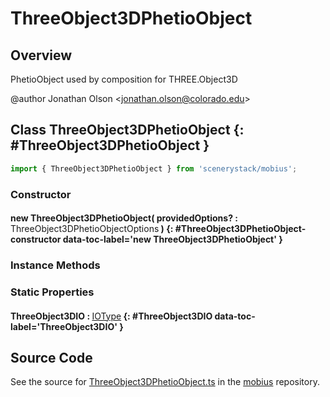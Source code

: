 # ThreeObject3DPhetioObject

## Overview

PhetioObject used by composition for THREE.Object3D

@author Jonathan Olson &lt;jonathan.olson@colorado.edu&gt;

## Class ThreeObject3DPhetioObject {: #ThreeObject3DPhetioObject }


```js
import { ThreeObject3DPhetioObject } from 'scenerystack/mobius';
```
### Constructor

#### new ThreeObject3DPhetioObject( providedOptions? : <span style="font-weight: 400;">ThreeObject3DPhetioObjectOptions</span> ) {: #ThreeObject3DPhetioObject-constructor data-toc-label='new ThreeObject3DPhetioObject' }

### Instance Methods



### Static Properties

#### ThreeObject3DIO : <span style="font-weight: 400;">[IOType](../tandem/IOType.md)</span> {: #ThreeObject3DIO data-toc-label='ThreeObject3DIO' }



## Source Code

See the source for [ThreeObject3DPhetioObject.ts](https://github.com/phetsims/mobius/blob/main/js/ThreeObject3DPhetioObject.ts) in the [mobius](https://github.com/phetsims/mobius) repository.
